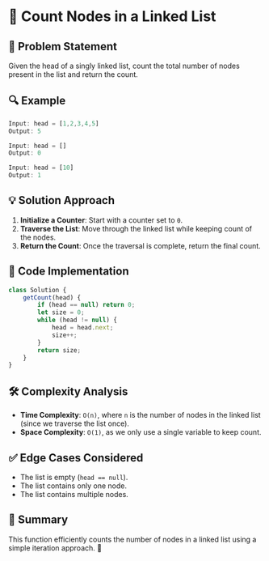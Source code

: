 # 🔢 Count Nodes in a Linked List

## 🚀 Problem Statement

Given the head of a singly linked list, count the total number of nodes present in the list and return the count.

## 🔍 Example

```javascript
Input: head = [1,2,3,4,5]
Output: 5

Input: head = []
Output: 0

Input: head = [10]
Output: 1
```

## 💡 Solution Approach

1. **Initialize a Counter**: Start with a counter set to `0`.
2. **Traverse the List**: Move through the linked list while keeping count of the nodes.
3. **Return the Count**: Once the traversal is complete, return the final count.

## 📝 Code Implementation

```javascript
class Solution {
    getCount(head) {
        if (head == null) return 0;
        let size = 0;
        while (head != null) {
            head = head.next;
            size++;
        }
        return size;
    }
}
```

## 🛠 Complexity Analysis

- **Time Complexity**: `O(n)`, where `n` is the number of nodes in the linked list (since we traverse the list once).
- **Space Complexity**: `O(1)`, as we only use a single variable to keep count.

## ✅ Edge Cases Considered

- The list is empty (`head == null`).
- The list contains only one node.
- The list contains multiple nodes.

## 🎯 Summary

This function efficiently counts the number of nodes in a linked list using a simple iteration approach. 🚀

